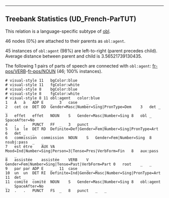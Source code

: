 

--------------------------------------------------------------------------------

## Treebank Statistics (UD_French-ParTUT)

This relation is a language-specific subtype of [obl]().

46 nodes (0%) are attached to their parents as `obl:agent`.

45 instances of `obl:agent` (98%) are left-to-right (parent precedes child).
Average distance between parent and child is 3.56521739130435.

The following 1 pairs of parts of speech are connected with `obl:agent`: [fr-pos/VERB]()-[fr-pos/NOUN]() (46; 100% instances).


~~~ conllu
# visual-style 11	bgColor:blue
# visual-style 11	fgColor:white
# visual-style 8	bgColor:blue
# visual-style 8	fgColor:white
# visual-style 8 11 obl:agent	color:blue
1	À	à	ADP	E	_	3	case	_	_
2	cet	ce	DET	DD	Gender=Masc|Number=Sing|PronType=Dem	3	det	_	_
3	effet	effet	NOUN	S	Gender=Masc|Number=Sing	8	obl	_	SpaceAfter=No
4	,	,	PUNCT	FF	_	3	punct	_	_
5	la	le	DET	RD	Definite=Def|Gender=Fem|Number=Sing|PronType=Art	6	det	_	_
6	commission	commission	NOUN	S	Gender=Fem|Number=Sing	8	nsubj:pass	_	_
7	est	être	AUX	VA	Mood=Ind|Number=Sing|Person=3|Tense=Pres|VerbForm=Fin	8	aux:pass	_	_
8	assistée	assistée	VERB	V	Gender=Fem|Number=Sing|Tense=Past|VerbForm=Part	0	root	_	_
9	par	par	ADP	E	_	11	case	_	_
10	un	un	DET	RI	Definite=Ind|Gender=Masc|Number=Sing|PronType=Art	11	det	_	_
11	comité	comité	NOUN	S	Gender=Masc|Number=Sing	8	obl:agent	_	SpaceAfter=No
12	.	.	PUNCT	FS	_	8	punct	_	_

~~~


